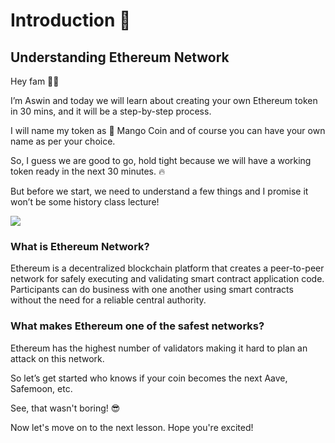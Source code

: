 Introduction 🔮
===============

Understanding Ethereum Network
------------------------------

Hey fam 👋🏼 

I’m Aswin and today we will learn about creating your own Ethereum token in 30 mins, and it will be a step-by-step process.

I will name my token as 🥭 Mango Coin and of course you can have your own name as per your choice.

So, I guess we are good to go, hold tight because we will have a working token ready in the next 30 minutes. 🔥

But before we start, we need to understand a few things and I promise it won’t be some history class lecture!

![](https://metaschool.s3-ap-southeast-1.amazonaws.com/images/CoB745E5pgdyPKju8tWvyCPVT4ByDj25tI600FFT.jpg)

### What is Ethereum Network?

Ethereum is a decentralized blockchain platform that creates a peer-to-peer network for safely executing and validating smart contract application code. Participants can do business with one another using smart contracts without the need for a reliable central authority.

### What makes Ethereum one of the safest networks?

Ethereum has the highest number of validators making it hard to plan an attack on this network.

So let’s get started who knows if your coin becomes the next Aave, Safemoon, etc. 

See, that wasn't boring! 😎

Now let's move on to the next lesson. Hope you're excited!
